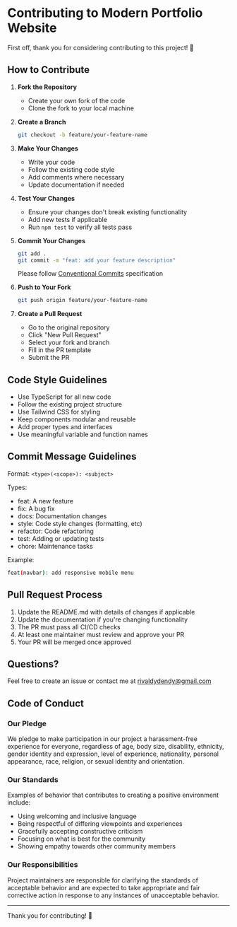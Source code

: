 # Contributing to Modern Portfolio Website

First off, thank you for considering contributing to this project! 🎉

## How to Contribute

1. **Fork the Repository**
   - Create your own fork of the code
   - Clone the fork to your local machine

2. **Create a Branch**
   ```bash
   git checkout -b feature/your-feature-name
   ```

3. **Make Your Changes**
   - Write your code
   - Follow the existing code style
   - Add comments where necessary
   - Update documentation if needed

4. **Test Your Changes**
   - Ensure your changes don't break existing functionality
   - Add new tests if applicable
   - Run `npm test` to verify all tests pass

5. **Commit Your Changes**
   ```bash
   git add .
   git commit -m "feat: add your feature description"
   ```
   Please follow [Conventional Commits](https://www.conventionalcommits.org/) specification

6. **Push to Your Fork**
   ```bash
   git push origin feature/your-feature-name
   ```

7. **Create a Pull Request**
   - Go to the original repository
   - Click "New Pull Request"
   - Select your fork and branch
   - Fill in the PR template
   - Submit the PR

## Code Style Guidelines

- Use TypeScript for all new code
- Follow the existing project structure
- Use Tailwind CSS for styling
- Keep components modular and reusable
- Add proper types and interfaces
- Use meaningful variable and function names

## Commit Message Guidelines

Format: `<type>(<scope>): <subject>`

Types:
- feat: A new feature
- fix: A bug fix
- docs: Documentation changes
- style: Code style changes (formatting, etc)
- refactor: Code refactoring
- test: Adding or updating tests
- chore: Maintenance tasks

Example:
```bash
feat(navbar): add responsive mobile menu
```

## Pull Request Process

1. Update the README.md with details of changes if applicable
2. Update the documentation if you're changing functionality
3. The PR must pass all CI/CD checks
4. At least one maintainer must review and approve your PR
5. Your PR will be merged once approved

## Questions?

Feel free to create an issue or contact me at rivaldydendy@gmail.com

## Code of Conduct

### Our Pledge

We pledge to make participation in our project a harassment-free experience for everyone, regardless of age, body size, disability, ethnicity, gender identity and expression, level of experience, nationality, personal appearance, race, religion, or sexual identity and orientation.

### Our Standards

Examples of behavior that contributes to creating a positive environment include:
- Using welcoming and inclusive language
- Being respectful of differing viewpoints and experiences
- Gracefully accepting constructive criticism
- Focusing on what is best for the community
- Showing empathy towards other community members

### Our Responsibilities

Project maintainers are responsible for clarifying the standards of acceptable behavior and are expected to take appropriate and fair corrective action in response to any instances of unacceptable behavior.

---

Thank you for contributing! 🙏 